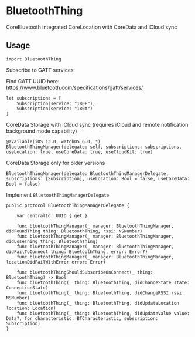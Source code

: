 # BluetoothThing

CoreBluetooth integrated CoreLocation with CoreData and iCloud sync

## Usage

```
import BluetoothThing  
```

Subscribe to GATT services

Find GATT UUID here: https://www.bluetooth.com/specifications/gatt/services/
```
let subscriptions = [
    Subscription(service: "180F"),
    Subscription(service: "180A")
]
```

CoreData Storage with iCloud sync (requires iCloud and remote notification background mode capability)
```
@available(iOS 13.0, watchOS 6.0, *)
BluetoothThingManager(delegate: self, subscriptions: subscriptions, useLocation: true, useCoreData: true, useCloudKit: true)
```

CoreData Storage only for older versions
```
BluetoothThingManager(delegate: BluetoothThingManagerDelegate, subscriptions: [Subscription], useLocation: Bool = false, useCoreData: Bool = false)
```

Implement `BluetoothThingManagerDelegate`
```
public protocol BluetoothThingManagerDelegate {
    
    var centralId: UUID { get }
    
    func bluetoothThingManager(_ manager: BluetoothThingManager, didFoundThing thing: BluetoothThing, rssi: NSNumber)
    func bluetoothThingManager(_ manager: BluetoothThingManager, didLoseThing thing: BluetoothThing)
    func bluetoothThingManager(_ manager: BluetoothThingManager, didFailToConnect thing: BluetoothThing, error: Error?)
    func bluetoothThingManager(_ manager: BluetoothThingManager, locationDidFailWithError error: Error)
    
    func bluetoothThingShouldSubscribeOnConnect(_ thing: BluetoothThing) -> Bool
    func bluetoothThing(_ thing: BluetoothThing, didChangeState state: ConnectionState)
    func bluetoothThing(_ thing: BluetoothThing, didChangeRSSI rssi: NSNumber)
    func bluetoothThing(_ thing: BluetoothThing, didUpdateLocation location: Location)
    func bluetoothThing(_ thing: BluetoothThing, didUpdateValue value: Data?, for characteristic: BTCharacteristic, subscription: Subscription)
}
```

